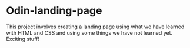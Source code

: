 # Odin-landing-page

This project involves creating a landing page using
what we have learned with HTML and CSS and using
some things we have not learned yet. Exciting stuff!